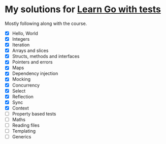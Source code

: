 # My solutions for [Learn Go with tests](https://quii.gitbook.io/learn-go-with-tests/)

Mostly following along with the course.

- [X] Hello, World
- [X] Integers
- [X] Iteration
- [X] Arrays and slices
- [X] Structs, methods and interfaces
- [X] Pointers and errors
- [X] Maps
- [X] Dependency injection
- [X] Mocking
- [X] Concurrency
- [X] Select
- [X] Reflection
- [X] Sync
- [X] Context
- [ ] Property based tests
- [ ] Maths
- [ ] Reading files
- [ ] Templating
- [ ] Generics

